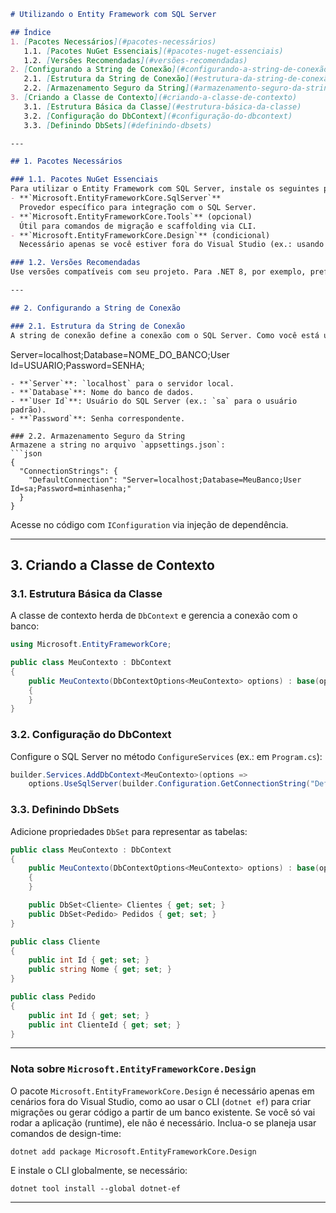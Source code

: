 

```markdown
# Utilizando o Entity Framework com SQL Server

## Índice
1. [Pacotes Necessários](#pacotes-necessários)  
   1.1. [Pacotes NuGet Essenciais](#pacotes-nuget-essenciais)  
   1.2. [Versões Recomendadas](#versões-recomendadas)  
2. [Configurando a String de Conexão](#configurando-a-string-de-conexão)  
   2.1. [Estrutura da String de Conexão](#estrutura-da-string-de-conexão)  
   2.2. [Armazenamento Seguro da String](#armazenamento-seguro-da-string)  
3. [Criando a Classe de Contexto](#criando-a-classe-de-contexto)  
   3.1. [Estrutura Básica da Classe](#estrutura-básica-da-classe)  
   3.2. [Configuração do DbContext](#configuração-do-dbcontext)  
   3.3. [Definindo DbSets](#definindo-dbsets)  

---

## 1. Pacotes Necessários

### 1.1. Pacotes NuGet Essenciais
Para utilizar o Entity Framework com SQL Server, instale os seguintes pacotes NuGet:
- **`Microsoft.EntityFrameworkCore.SqlServer`**  
  Provedor específico para integração com o SQL Server.
- **`Microsoft.EntityFrameworkCore.Tools`** (opcional)  
  Útil para comandos de migração e scaffolding via CLI.
- **`Microsoft.EntityFrameworkCore.Design`** (condicional)  
  Necessário apenas se você estiver fora do Visual Studio (ex.: usando CLI em outro ambiente) e precisar executar comandos como `dotnet ef migrations` ou `dotnet ef dbcontext scaffold`. Não é requerido para runtime, apenas para design-time.

### 1.2. Versões Recomendadas
Use versões compatíveis com seu projeto. Para .NET 8, por exemplo, prefira a versão mais recente do EF Core (ex.: 8.x.x). Verifique compatibilidade no NuGet ou na documentação oficial.

---

## 2. Configurando a String de Conexão

### 2.1. Estrutura da String de Conexão
A string de conexão define a conexão com o SQL Server. Como você está usando `localhost`, aqui está um exemplo com autenticação SQL:
```
Server=localhost;Database=NOME_DO_BANCO;User Id=USUARIO;Password=SENHA;
```
- **`Server`**: `localhost` para o servidor local.
- **`Database`**: Nome do banco de dados.
- **`User Id`**: Usuário do SQL Server (ex.: `sa` para o usuário padrão).
- **`Password`**: Senha correspondente.

### 2.2. Armazenamento Seguro da String
Armazene a string no arquivo `appsettings.json`:
```json
{
  "ConnectionStrings": {
    "DefaultConnection": "Server=localhost;Database=MeuBanco;User Id=sa;Password=minhasenha;"
  }
}
```
Acesse no código com `IConfiguration` via injeção de dependência.

---

## 3. Criando a Classe de Contexto

### 3.1. Estrutura Básica da Classe
A classe de contexto herda de `DbContext` e gerencia a conexão com o banco:
```csharp
using Microsoft.EntityFrameworkCore;

public class MeuContexto : DbContext
{
    public MeuContexto(DbContextOptions<MeuContexto> options) : base(options)
    {
    }
}
```

### 3.2. Configuração do DbContext
Configure o SQL Server no método `ConfigureServices` (ex.: em `Program.cs`):
```csharp
builder.Services.AddDbContext<MeuContexto>(options =>
    options.UseSqlServer(builder.Configuration.GetConnectionString("DefaultConnection")));
```

### 3.3. Definindo DbSets
Adicione propriedades `DbSet` para representar as tabelas:
```csharp
public class MeuContexto : DbContext
{
    public MeuContexto(DbContextOptions<MeuContexto> options) : base(options)
    {
    }

    public DbSet<Cliente> Clientes { get; set; }
    public DbSet<Pedido> Pedidos { get; set; }
}

public class Cliente
{
    public int Id { get; set; }
    public string Nome { get; set; }
}

public class Pedido
{
    public int Id { get; set; }
    public int ClienteId { get; set; }
}
```

---

### Nota sobre `Microsoft.EntityFrameworkCore.Design`
O pacote `Microsoft.EntityFrameworkCore.Design` é necessário apenas em cenários fora do Visual Studio, como ao usar o CLI (`dotnet ef`) para criar migrações ou gerar código a partir de um banco existente. Se você só vai rodar a aplicação (runtime), ele não é necessário. Inclua-o se planeja usar comandos de design-time:
```
dotnet add package Microsoft.EntityFrameworkCore.Design
```
E instale o CLI globalmente, se necessário:
```
dotnet tool install --global dotnet-ef
```

---

